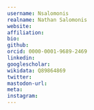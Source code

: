 ```yaml
---
username: Nsalomonis
realname: Nathan Salomonis
website: 
affiliation: 
bio: 
github: 
orcid: 0000-0001-9689-2469
linkedin: 
googlescholar: 
wikidata: Q89864869
twitter: 
mastodon-url: 
meta:
instagram:
---
```

